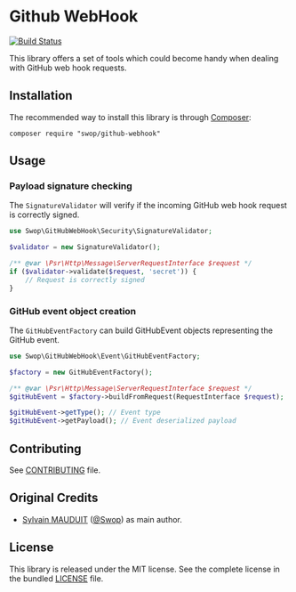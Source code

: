 Github WebHook
==================

[![Build
Status](https://secure.travis-ci.org/Swop/github-webhook.png?branch=master)](http://travis-ci.org/Swop/github-webhook)

This library offers a set of tools which could become handy when dealing with GitHub web hook requests.

Installation
------------

The recommended way to install this library is through [Composer](https://getcomposer.org/):

```
composer require "swop/github-webhook"
```

Usage
------------

### Payload signature checking

The `SignatureValidator` will verify if the incoming GitHub web hook request is correctly signed.

```php
use Swop\GitHubWebHook\Security\SignatureValidator;

$validator = new SignatureValidator();

/** @var \Psr\Http\Message\ServerRequestInterface $request */
if ($validator->validate($request, 'secret')) {
    // Request is correctly signed
}
````

### GitHub event object creation
The `GitHubEventFactory` can build GitHubEvent objects representing the GitHub event.

```php
use Swop\GitHubWebHook\Event\GitHubEventFactory;

$factory = new GitHubEventFactory();

/** @var \Psr\Http\Message\ServerRequestInterface $request */
$gitHubEvent = $factory->buildFromRequest(RequestInterface $request);

$gitHubEvent->getType(); // Event type
$gitHubEvent->getPayload(); // Event deserialized payload
````

Contributing
------------

See [CONTRIBUTING](https://github.com/Swop/github-webhook/blob/master/CONTRIBUTING.md) file.

Original Credits
------------

* [Sylvain MAUDUIT](https://github.com/Swop) ([@Swop](https://twitter.com/Swop)) as main author.


License
------------

This library is released under the MIT license. See the complete license in the bundled [LICENSE](https://github.com/Swop/github-webhook/blob/master/LICENSE) file.
